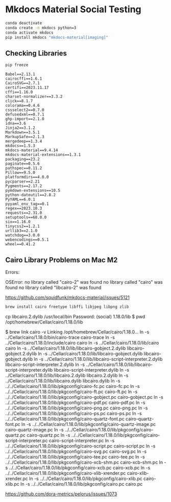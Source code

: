 # Mkdocs Material Social Testing


```sh
conda deactivate
conda create -n mkdocs python=3
conda activate mkdocs
pip install mkdocs "mkdocs-material[imaging]"
```

## Checking Libraries

```sh
pip freeze
```

```
Babel==2.13.1
cairocffi==1.6.1
CairoSVG==2.7.1
certifi==2023.11.17
cffi==1.16.0
charset-normalizer==3.3.2
click==8.1.7
colorama==0.4.6
cssselect2==0.7.0
defusedxml==0.7.1
ghp-import==2.1.0
idna==3.6
Jinja2==3.1.2
Markdown==3.5.1
MarkupSafe==2.1.3
mergedeep==1.3.4
mkdocs==1.5.3
mkdocs-material==9.4.14
mkdocs-material-extensions==1.3.1
packaging==23.2
paginate==0.5.6
pathspec==0.11.2
Pillow==9.5.0
platformdirs==4.0.0
pycparser==2.21
Pygments==2.17.2
pymdown-extensions==10.5
python-dateutil==2.8.2
PyYAML==6.0.1
pyyaml_env_tag==0.1
regex==2023.10.3
requests==2.31.0
setuptools==68.0.0
six==1.16.0
tinycss2==1.2.1
urllib3==2.1.0
watchdog==3.0.0
webencodings==0.5.1
wheel==0.41.2
```

## Cairo Library Problems on Mac M2

Errors:

OSError: no library called "cairo-2" was found
no library called "cairo" was found
no library called "libcairo-2" was found

https://github.com/squidfunk/mkdocs-material/issues/5121

```sh
brew install cairo freetype libffi libjpeg libpng zlib
```

cp libcairo.2.dylib /usr/local/bin
Password:
(social) 1.18.0/lib $ pwd
/opt/homebrew/Cellar/cairo/1.18.0/lib

$ brew link cairo -v
Linking /opt/homebrew/Cellar/cairo/1.18.0... 
ln -s ../Cellar/cairo/1.18.0/bin/cairo-trace cairo-trace
ln -s ../Cellar/cairo/1.18.0/include/cairo cairo
ln -s ../Cellar/cairo/1.18.0/lib/cairo cairo
ln -s ../Cellar/cairo/1.18.0/lib/libcairo-gobject.2.dylib libcairo-gobject.2.dylib
ln -s ../Cellar/cairo/1.18.0/lib/libcairo-gobject.dylib libcairo-gobject.dylib
ln -s ../Cellar/cairo/1.18.0/lib/libcairo-script-interpreter.2.dylib libcairo-script-interpreter.2.dylib
ln -s ../Cellar/cairo/1.18.0/lib/libcairo-script-interpreter.dylib libcairo-script-interpreter.dylib
ln -s ../Cellar/cairo/1.18.0/lib/libcairo.2.dylib libcairo.2.dylib
ln -s ../Cellar/cairo/1.18.0/lib/libcairo.dylib libcairo.dylib
ln -s ../../Cellar/cairo/1.18.0/lib/pkgconfig/cairo-fc.pc cairo-fc.pc
ln -s ../../Cellar/cairo/1.18.0/lib/pkgconfig/cairo-ft.pc cairo-ft.pc
ln -s ../../Cellar/cairo/1.18.0/lib/pkgconfig/cairo-gobject.pc cairo-gobject.pc
ln -s ../../Cellar/cairo/1.18.0/lib/pkgconfig/cairo-pdf.pc cairo-pdf.pc
ln -s ../../Cellar/cairo/1.18.0/lib/pkgconfig/cairo-png.pc cairo-png.pc
ln -s ../../Cellar/cairo/1.18.0/lib/pkgconfig/cairo-ps.pc cairo-ps.pc
ln -s ../../Cellar/cairo/1.18.0/lib/pkgconfig/cairo-quartz-font.pc cairo-quartz-font.pc
ln -s ../../Cellar/cairo/1.18.0/lib/pkgconfig/cairo-quartz-image.pc cairo-quartz-image.pc
ln -s ../../Cellar/cairo/1.18.0/lib/pkgconfig/cairo-quartz.pc cairo-quartz.pc
ln -s ../../Cellar/cairo/1.18.0/lib/pkgconfig/cairo-script-interpreter.pc cairo-script-interpreter.pc
ln -s ../../Cellar/cairo/1.18.0/lib/pkgconfig/cairo-script.pc cairo-script.pc
ln -s ../../Cellar/cairo/1.18.0/lib/pkgconfig/cairo-svg.pc cairo-svg.pc
ln -s ../../Cellar/cairo/1.18.0/lib/pkgconfig/cairo-tee.pc cairo-tee.pc
ln -s ../../Cellar/cairo/1.18.0/lib/pkgconfig/cairo-xcb-shm.pc cairo-xcb-shm.pc
ln -s ../../Cellar/cairo/1.18.0/lib/pkgconfig/cairo-xcb.pc cairo-xcb.pc
ln -s ../../Cellar/cairo/1.18.0/lib/pkgconfig/cairo-xlib-xrender.pc cairo-xlib-xrender.pc
ln -s ../../Cellar/cairo/1.18.0/lib/pkgconfig/cairo-xlib.pc cairo-xlib.pc
ln -s ../../Cellar/cairo/1.18.0/lib/pkgconfig/cairo.pc cairo.pc

https://github.com/dora-metrics/pelorus/issues/1073
